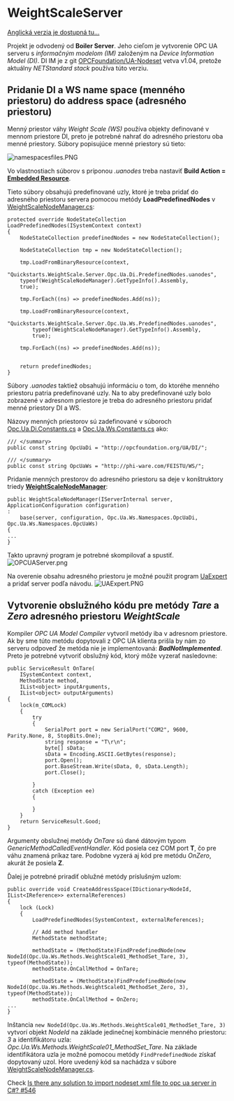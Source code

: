# WeightScaleServer
[Anglická verzia je dostupná tu...](readme.md)

Projekt je odvodený od **Boiler Server**. Jeho cieľom je vytvorenie OPC UA serveru s _informačným modelom (IM)_ založeným na _Device Information Model (DI)_.
DI IM je z git [OPCFoundation/UA-Nodeset](https://github.com/OPCFoundation/UA-Nodeset) vetva v1.04, pretože aktuálny _NETStandard stack_ používa túto verziu.
## Pridanie DI a WS name space (menného priestoru) do address space (adresného priestoru)
Menný priestor váhy _Weight Scale (WS)_ používa objekty definované v mennom priestore DI, preto je potrebné nahrať do adresného priestoru oba menné priestory.
Súbory popisujúce menné priestory sú tieto:

![namespacesfiles.PNG](namespacesfiles.PNG)

Vo vlastnostiach súborov s príponou _.uanodes_ treba nastaviť **Build Action = [Embedded Resource](https://docs.microsoft.com/en-us/visualstudio/ide/build-actions?view=vs-2019)**.

Tieto súbory obsahujú predefinované uzly, ktoré je treba pridať do adresného priestoru servera pomocou metódy **LoadPredefinedNodes** v [WeightScaleNodeManager.cs](WeightScaleNodeManager.cs):

```
protected override NodeStateCollection LoadPredefinedNodes(ISystemContext context)
{
    NodeStateCollection predefinedNodes = new NodeStateCollection();

    NodeStateCollection tmp = new NodeStateCollection();

    tmp.LoadFromBinaryResource(context,
    "Quickstarts.WeightScale.Server.Opc.Ua.Di.PredefinedNodes.uanodes",
    typeof(WeightScaleNodeManager).GetTypeInfo().Assembly,
    true);

    tmp.ForEach((ns) => predefinedNodes.Add(ns));
            
    tmp.LoadFromBinaryResource(context,
        "Quickstarts.WeightScale.Server.Opc.Ua.Ws.PredefinedNodes.uanodes",
        typeof(WeightScaleNodeManager).GetTypeInfo().Assembly, 
        true);

    tmp.ForEach((ns) => predefinedNodes.Add(ns));
            

    return predefinedNodes;
}
```
Súbory _.uanodes_ taktiež obsahujú informáciu o tom, do ktoréhe menného priestoru patria predefinované uzly. Na to aby predefinované uzly bolo zobrazené v adresnom priestore je treba do adresného priestoru pridať menné priestory DI a WS. 

Názovy menných priestorov sú zadefinované v súboroch [Opc.Ua.Di.Constants.cs](Opc.Ua.Di.Constants.cs) a [Opc.Ua.Ws.Constants.cs](Opc.Ua.Ws.Constants.cs) ako:

```
/// </summary>
public const string OpcUaDi = "http://opcfoundation.org/UA/DI/";

/// </summary>
public const string OpcUaWs = "http://phi-ware.com/FEISTU/WS/";
```

Pridanie menných prestorov do adresného priestoru sa deje v konštruktory triedy [**WeightScaleNodeManager**](WeightScaleNodeManager.cs):

```
public WeightScaleNodeManager(IServerInternal server, ApplicationConfiguration configuration)
:
    base(server, configuration, Opc.Ua.Ws.Namespaces.OpcUaDi, Opc.Ua.Ws.Namespaces.OpcUaWs)
{
...
}
```

Takto upravný program je potrebné skompilovať a spustiť.
![OPCUAServer.png](OPCUAServer.PNG)

Na overenie obsahu adresného priestoru je možné použit program [UaExpert](https://www.unified-automation.com/products/development-tools/uaexpert.html) a pridať server podľa návodu.
![UAExpert.PNG](UAExpert.PNG)

## Vytvorenie obslužného kódu pre metódy _Tare_ a _Zero_ adresného priestoru _WeightScale_
Kompiler _OPC UA Model Compiler_ vytvoril metódy iba v adresnom priestore. Ak by sme túto metódu dopytovali z OPC UA klienta prišla by nám zo serveru odpoveď že metóda nie je implementovaná: **_BadNotImplemented_**.
Preto je potrebné vytvoriť obslužný kód, ktorý môže vyzerať nasledovne:
```
public ServiceResult OnTare(
    ISystemContext context,
    MethodState method,
    IList<object> inputArguments,
    IList<object> outputArguments)
{
    lock(m_COMLock)
    {
        try
        {
            SerialPort port = new SerialPort("COM2", 9600, Parity.None, 8, StopBits.One);
            string response = "T\r\n";
            byte[] sData;
            sData = Encoding.ASCII.GetBytes(response);
            port.Open();
            port.BaseStream.Write(sData, 0, sData.Length);
            port.Close();

        }
        catch (Exception ee)
        {

        }
    }
    return ServiceResult.Good;
}
```
Argumenty obslužnej metódy _OnTare_ sú dané dátovým typom _GenericMethodCalledEventHandler_. Kód posiela cez COM port **T**, čo pre váhu znamená príkaz tare. Podobne vyzerá aj kód pre metódu _OnZero_, akurát že posiela **Z**.

Ďalej je potrebné priradiť oblužné metódy príslušným uzlom:

```
public override void CreateAddressSpace(IDictionary<NodeId, IList<IReference>> externalReferences)
{
    lock (Lock)
    {
        LoadPredefinedNodes(SystemContext, externalReferences);

        // Add method handler
        MethodState methodState;

        methodState = (MethodState)FindPredefinedNode(new NodeId(Opc.Ua.Ws.Methods.WeightScale01_MethodSet_Tare, 3), typeof(MethodState));
        methodState.OnCallMethod = OnTare;

        methodState = (MethodState)FindPredefinedNode(new NodeId(Opc.Ua.Ws.Methods.WeightScale01_MethodSet_Zero, 3), typeof(MethodState));
        methodState.OnCallMethod = OnZero;
...
}
```
Inštancia `new NodeId(Opc.Ua.Ws.Methods.WeightScale01_MethodSet_Tare, 3)` vytvorí objekt _NodeId_ na základe jedinečnej kombinácie menného priestoru: _3_ a identifikátoru uzla: _Opc.Ua.Ws.Methods.WeightScale01_MethodSet_Tare_. Na základe identifikátora uzla je možné pomocou metódy `FindPredefinedNode` získať dopytovaný uzol. 
Hore uvedený kód sa nachádza v súbore [WeightScaleNodeManager.cs](WeightScaleNodeManager.cs).

Check [Is there any solution to import nodeset xml file to opc ua server in C#? #546](https://github.com/OPCFoundation/UA-.NETStandard/issues/546)
